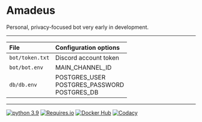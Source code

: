 # Amadeus

Personal, privacy-focused bot very early in development.

------
| File            | Configuration options                                 |
| :-------------- | :---------------------------------------------------- |
| `bot/token.txt` | Discord account token                                 |
| `bot/bot.env`   | MAIN_CHANNEL_ID                                       |
| `db/db.env`     | POSTGRES_USER<br />POSTGRES_PASSWORD<br />POSTGRES_DB |
------

[![python 3.9](https://img.shields.io/badge/python-3.9-blue.svg)](https://python.org) [![Requires.io](https://img.shields.io/requires/github/Tawmy/AmadeusBotNeo)](https://requires.io/github/Tawmy/AmadeusBotNeo/requirements/) [![Docker Hub](https://img.shields.io/docker/build/tawmy/amadeus)](https://hub.docker.com/repository/docker/tawmy/amadeus) [![Codacy](https://img.shields.io/codacy/grade/bba9cf4d72fd470193053299e83ae157)](https://app.codacy.com/gh/Tawmy/AmadeusBotNeo)
